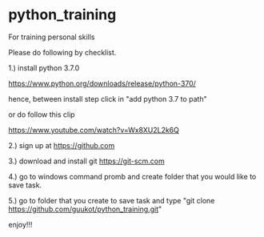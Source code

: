# python_training
For training personal skills

Please do following by checklist.

1.) install python 3.7.0

https://www.python.org/downloads/release/python-370/

hence, between install step click in "add python 3.7 to path"

or do follow this clip

https://www.youtube.com/watch?v=Wx8XU2L2k6Q

2.) sign up at https://github.com

3.) download and install git https://git-scm.com

4.) go to windows command promb and create folder that you would like to save task.

5.) go to folder that you create to save task and type "git clone https://github.com/guukot/python_training.git"

enjoy!!!
